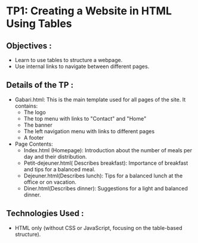 # TP1:  Creating a Website in HTML Using Tables
## Objectives :
 - Learn to use tables to structure a webpage.
 -  Use internal links to navigate between different pages.
      
## Details of the TP :
- Gabari.html: This is the main template used for all pages of the site. It contains:
  - The logo
  - The top menu with links to "Contact" and "Home"
  - The banner
  - The left navigation menu with links to different pages
  - A footer
- Page Contents:
  - Index.html (Homepage): Introduction about the number of meals per day and their distribution.
  - Petit-dejeuner.html( Describes breakfast): Importance of breakfast and tips for a balanced meal.
  -  Dejeuner.html(Describes lunch): Tips for a balanced lunch at the office or on vacation.
  -  Diner.html(Describes dinner): Suggestions for a light and balanced dinner.
    

## Technologies Used :
- HTML only (without CSS or JavaScript, focusing on the table-based structure).
